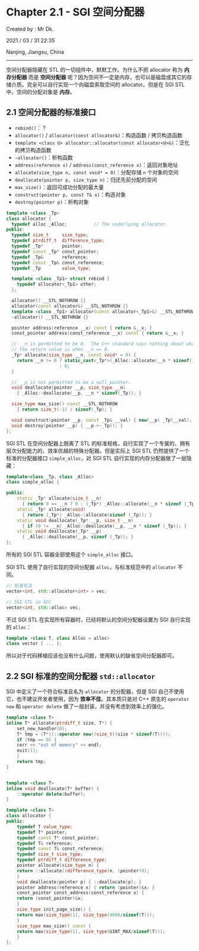 # Chapter 2.1 - SGI 空间分配器

Created by : Mr Dk.

2021 / 03 / 31 22:35

Nanjing, Jiangsu, China

---

空间分配器隐藏在 STL 的一切组件中，默默工作。为什么不把 allocator 称为 **内存分配器** 而是 **空间分配器** 呢？因为空间不一定是内存，也可以是磁盘或其它的存储介质。完全可以自行实现一个向磁盘索取空间的 allocator。但是在 SGI STL 中，空间的分配对象是 **内存**。

## 2.1 空间分配器的标准接口

- `rebind()`：？
- `allocator()` / `allocator(const allocator&)`：构造函数 / 拷贝构造函数
- `template <class U> allocator::allocator(const allocator<U>&)`：泛化的拷贝构造函数
- `~allocator()`：析构函数
- `address(reference x)` / `address(const_reference x)`：返回对象地址
- `allocate(size_type n, const void* = 0)`：分配存储 `n` 个对象的空间
- `deallocate(pointer p, size_type n)`：归还先前分配的空间
- `max_size()`：返回可成功分配的最大量
- `construct(pointer p, const T& x)`：构造对象
- `destroy(pointer p)`：析构对象

```c++
template <class _Tp>
class allocator {
  typedef alloc _Alloc;          // The underlying allocator.
public:
  typedef size_t     size_type;
  typedef ptrdiff_t  difference_type;
  typedef _Tp*       pointer;
  typedef const _Tp* const_pointer;
  typedef _Tp&       reference;
  typedef const _Tp& const_reference;
  typedef _Tp        value_type;

  template <class _Tp1> struct rebind {
    typedef allocator<_Tp1> other;
  };

  allocator() __STL_NOTHROW {}
  allocator(const allocator&) __STL_NOTHROW {}
  template <class _Tp1> allocator(const allocator<_Tp1>&) __STL_NOTHROW {}
  ~allocator() __STL_NOTHROW {}

  pointer address(reference __x) const { return &__x; }
  const_pointer address(const_reference __x) const { return &__x; }

  // __n is permitted to be 0.  The C++ standard says nothing about what
  // the return value is when __n == 0.
  _Tp* allocate(size_type __n, const void* = 0) {
    return __n != 0 ? static_cast<_Tp*>(_Alloc::allocate(__n * sizeof(_Tp)))
                    : 0;
  }

  // __p is not permitted to be a null pointer.
  void deallocate(pointer __p, size_type __n)
    { _Alloc::deallocate(__p, __n * sizeof(_Tp)); }

  size_type max_size() const __STL_NOTHROW
    { return size_t(-1) / sizeof(_Tp); }

  void construct(pointer __p, const _Tp& __val) { new(__p) _Tp(__val); }
  void destroy(pointer __p) { __p->~_Tp(); }
};
```

SGI STL 在空间分配器上脱离了 STL 的标准规格，自行实现了一个专属的、拥有层次分配能力的、效率优越的特殊分配器。但是实际上 SGI STL 仍然提供了一个标准的分配器接口 `simple_alloc`，对 SGI STL 自行实现的内存分配器做了一层隐藏：

```c++
template<class _Tp, class _Alloc>
class simple_alloc {

public:
    static _Tp* allocate(size_t __n)
      { return 0 == __n ? 0 : (_Tp*) _Alloc::allocate(__n * sizeof (_Tp)); }
    static _Tp* allocate(void)
      { return (_Tp*) _Alloc::allocate(sizeof (_Tp)); }
    static void deallocate(_Tp* __p, size_t __n)
      { if (0 != __n) _Alloc::deallocate(__p, __n * sizeof (_Tp)); }
    static void deallocate(_Tp* __p)
      { _Alloc::deallocate(__p, sizeof (_Tp)); }
};
```

所有的 SGI STL 容器全部使用这个 `simple_alloc` 接口。

SGI STL 使用了自行实现的空间分配器 `alloc`，与标准规范中的 `allocator` 不同。

```c++
// 标准写法
vector<int, std::allocator<int> > vec;

// SGI STL in GCC
vector<int, std::alloc> vec;
```

不过 SGI STL 在实现所有容器时，已经将默认的空间分配器设置为 SGI 自行实现的 `alloc`：

```c++
template <class T, class Alloc = alloc>
class vector { ... };
```

所以对于代码移植应该也没有什么问题，使用默认的缺省空间分配器即可。

## 2.2 SGI 标准的空间分配器 `std::allocator`

SGI 中定义了一个符合标准且名为 `allocator` 的分配器，但是 SGI 自己不使用它，也不建议开发者使用，因为 **效率不佳**。其本质只是对 C++ 原生的 `operator new` 和 `operator delete` 做了一层封装，并没有考虑到效率上的强化。

```c++
template <class T>
inline T* allocate(ptrdiff_t size, T*) {
    set_new_handler(0);
    T* tmp = (T*)(::operator new((size_t)(size * sizeof(T))));
    if (tmp == 0) {
	cerr << "out of memory" << endl;
	exit(1);
    }
    return tmp;
}


template <class T>
inline void deallocate(T* buffer) {
    ::operator delete(buffer);
}

template <class T>
class allocator {
public:
    typedef T value_type;
    typedef T* pointer;
    typedef const T* const_pointer;
    typedef T& reference;
    typedef const T& const_reference;
    typedef size_t size_type;
    typedef ptrdiff_t difference_type;
    pointer allocate(size_type n) {
	return ::allocate((difference_type)n, (pointer)0);
    }
    void deallocate(pointer p) { ::deallocate(p); }
    pointer address(reference x) { return (pointer)&x; }
    const_pointer const_address(const_reference x) {
	return (const_pointer)&x;
    }
    size_type init_page_size() {
	return max(size_type(1), size_type(4096/sizeof(T)));
    }
    size_type max_size() const {
	return max(size_type(1), size_type(UINT_MAX/sizeof(T)));
    }
};
```
